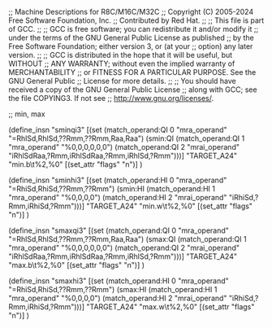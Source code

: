 ;; Machine Descriptions for R8C/M16C/M32C
;; Copyright (C) 2005-2024 Free Software Foundation, Inc.
;; Contributed by Red Hat.
;;
;; This file is part of GCC.
;;
;; GCC is free software; you can redistribute it and/or modify it
;; under the terms of the GNU General Public License as published
;; by the Free Software Foundation; either version 3, or (at your
;; option) any later version.
;;
;; GCC is distributed in the hope that it will be useful, but WITHOUT
;; ANY WARRANTY; without even the implied warranty of MERCHANTABILITY
;; or FITNESS FOR A PARTICULAR PURPOSE.  See the GNU General Public
;; License for more details.
;;
;; You should have received a copy of the GNU General Public License
;; along with GCC; see the file COPYING3.  If not see
;; <http://www.gnu.org/licenses/>.

;; min, max

(define_insn "sminqi3"
  [(set (match_operand:QI 0 "mra_operand" "=RhlSd,RhlSd,??Rmm,??Rmm,Raa,Raa")
	(smin:QI (match_operand:QI 1 "mra_operand" "%0,0,0,0,0,0")
		 (match_operand:QI 2 "mrai_operand" "iRhlSdRaa,?Rmm,iRhlSdRaa,?Rmm,iRhlSd,?Rmm")))]
  "TARGET_A24"
  "min.b\t%2,%0"
  [(set_attr "flags" "n")]
  )

(define_insn "sminhi3"
  [(set (match_operand:HI 0 "mra_operand" "=RhiSd,RhiSd,??Rmm,??Rmm")
	(smin:HI (match_operand:HI 1 "mra_operand" "%0,0,0,0")
		 (match_operand:HI 2 "mrai_operand" "iRhiSd,?Rmm,iRhiSd,?Rmm")))]
  "TARGET_A24"
  "min.w\t%2,%0"
  [(set_attr "flags" "n")]
  )

(define_insn "smaxqi3"
  [(set (match_operand:QI 0 "mra_operand" "=RhlSd,RhlSd,??Rmm,??Rmm,Raa,Raa")
	(smax:QI (match_operand:QI 1 "mra_operand" "%0,0,0,0,0,0")
		 (match_operand:QI 2 "mrai_operand" "iRhlSdRaa,?Rmm,iRhlSdRaa,?Rmm,iRhlSd,?Rmm")))]
  "TARGET_A24"
  "max.b\t%2,%0"
  [(set_attr "flags" "n")]
  )

(define_insn "smaxhi3"
  [(set (match_operand:HI 0 "mra_operand" "=RhiSd,RhiSd,??Rmm,??Rmm")
	(smax:HI (match_operand:HI 1 "mra_operand" "%0,0,0,0")
		 (match_operand:HI 2 "mrai_operand" "iRhiSd,?Rmm,iRhiSd,?Rmm")))]
  "TARGET_A24"
  "max.w\t%2,%0"
  [(set_attr "flags" "n")]
  )
